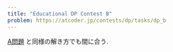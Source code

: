 ```yaml
---
title: "Educational DP Contest B"
problem: https://atcoder.jp/contests/dp/tasks/dp_b
---
```

[A問題](a.html) と同様の解き方でも間に合う.
